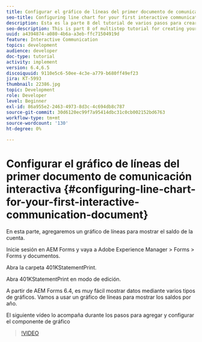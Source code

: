 ```yaml
---
title: Configurar el gráfico de líneas del primer documento de comunicación interactiva
seo-title: Configuring line chart for your first interactive communication document
description: Esta es la parte 8 del tutorial de varios pasos para crear el primer documento de comunicaciones interactivas para el canal Imprimir. En esta parte, agregaremos un gráfico de líneas para mostrar el saldo de la cuenta.
seo-description: This is part 8 of multistep tutorial for creating your first interactive communications document for the print channel. In this part, we will add a Line chart to display the account balance.
uuid: a4394874-a080-4b6a-a3eb-ffc71504919d
feature: Interactive Communication
topics: development
audience: developer
doc-type: tutorial
activity: implement
version: 6.4,6.5
discoiquuid: 9110e5c6-50ee-4c3e-a779-b680ff49ef23
jira: KT-5993
thumbnail: 22386.jpg
topic: Development
role: Developer
level: Beginner
exl-id: 86a955e2-2463-4973-8d3c-4c694db8c787
source-git-commit: 30d6120ec99f7a95414dbc31c0cb002152bd6763
workflow-type: tm+mt
source-wordcount: '130'
ht-degree: 0%

---
```


# Configurar el gráfico de líneas del primer documento de comunicación interactiva {#configuring-line-chart-for-your-first-interactive-communication-document}

En esta parte, agregaremos un gráfico de líneas para mostrar el saldo de la cuenta.

Inicie sesión en AEM Forms y vaya a Adobe Experience Manager > Forms > Forms y documentos.

Abra la carpeta 401KStatementPrint.

Abra 401KStatementPrint en modo de edición.

A partir de AEM Forms 6.4, es muy fácil mostrar datos mediante varios tipos de gráficos. Vamos a usar un gráfico de líneas para mostrar los saldos por año.

El siguiente vídeo lo acompaña durante los pasos para agregar y configurar el componente de gráfico

>[!VIDEO](https://video.tv.adobe.com/v/22386?quality=12&learn=on)
